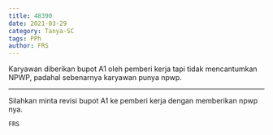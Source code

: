 ```yaml
---
title: 48390
date: 2021-03-29
category: Tanya-SC
tags: PPh
author: FRS
---
```


Karyawan diberikan bupot A1 oleh pemberi kerja tapi tidak mencantumkan NPWP, padahal sebenarnya karyawan punya npwp.

---

Silahkan minta revisi bupot A1 ke pemberi kerja dengan memberikan npwp nya.

`FRS`
